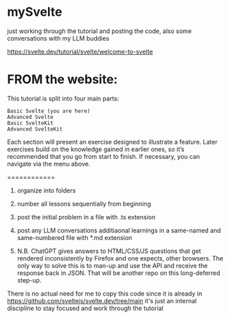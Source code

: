 # mySvelte
just working through the tutorial and posting the code, also some conversations with my LLM buddies

https://svelte.dev/tutorial/svelte/welcome-to-svelte

FROM the website:
============
This tutorial is split into four main parts:

    Basic Svelte (you are here)
    Advanced Svelte
    Basic SvelteKit
    Advanced SvelteKit

Each section will present an exercise designed to illustrate a feature. Later exercises build on the knowledge gained in earlier ones, so it’s recommended that you go from start to finish. If necessary, you can navigate via the menu above.

============

1. organize into folders
2. number all lessons sequentially from beginning
3. post the initial problem in a file with .ts extension
4. post any LLM conversations additiaonal learnings in a same-named and same-numbered file with *.md extension

5. N.B. ChatGPT gives answers to HTML/CSS/JS questions that get rendered inconsistently by Firefox and one expects, other browsers. The only way to solve this is to man-up and use the API and receive the response back in JSON. That will be another repo on this long-deferred step-up.

There is no actual need for me to copy this code since it is already in 
https://github.com/sveltejs/svelte.dev/tree/main
it's just an internal discipline to stay focused and work through the tutorial

